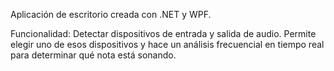Aplicación de escritorio creada con .NET y WPF.

Funcionalidad: Detectar dispositivos de entrada y salida de audio. Permite elegir uno de esos dispositivos y hace un análisis frecuencial en tiempo real para determinar qué nota está sonando.
